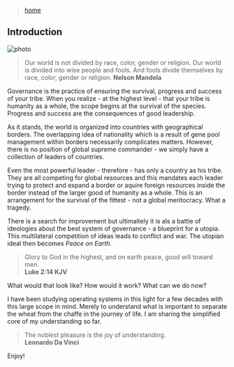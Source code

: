 > [home](../)

## Introduction

![photo](/governance/photos/peace.png)

> Our world is not divided by race, color, gender or religion.  Our world is divided into wise people and fools.  And fools divide themselves by race, color, gender or religion.
> **Nelson Mandela**

Governance is the practice of ensuring the survival, progress and success of your tribe.  When you realize - at the highest level - that your tribe is humanity as a whole, the scope begins at the survival of the species.  Progress and success are the consequences of good leadership.

As it stands, the world is organized into countries with geographical borders.  The overlapping idea of nationality which is a result of gene pool management within borders necessarily complicates matters.  However, there is no position of global supreme commander - we simply have a collection of leaders of countries.

Even the most powerful leader - therefore - has only a country as his tribe.  They are all competing for global resources and this mandates each leader trying to protect and expand a border or aquire foreign resources inside the border instead of the larger good of humanity as a whole.  This is an arrangement for the survival of the fittest - not a global meritocracy.  What a tragedy.

There is a search for improvement but ultimaltely it is als a battle of ideologies about the best system of governance - a blueprint for a utopia.  This multilateral competition of ideas leads to conflict and war.  The utopian ideal then becomes _Peace on Earth_.

> Glory to God in the highest, and on earth peace, good will toward men.  
> **Luke 2:14 KJV**

What would that look like?  How would it work?  What can we do now?

I have been studying operating systems in this light for a few decades with this large scope in mind.  Merely to understand what is important to separate the wheat from the chaffe in the journey of life.  I am sharing the simplified core of my understanding so far.

> The noblest pleasure is the joy of understanding.  
> **Leonardo Da Vinci**

Enjoy!
